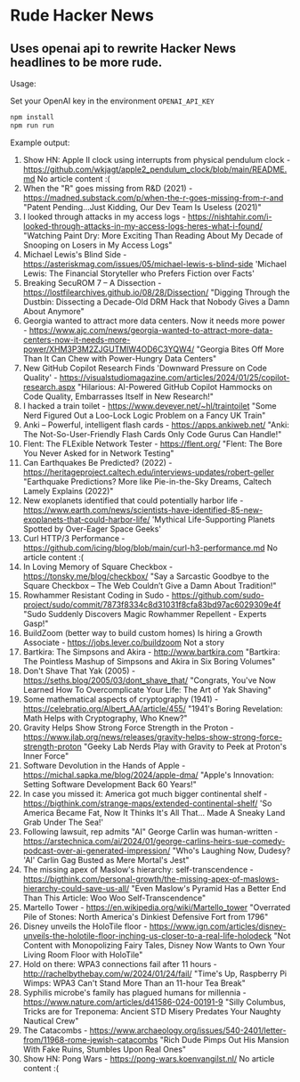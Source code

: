 # Rude Hacker News

## Uses openai api to rewrite Hacker News headlines to be more rude.

Usage:

Set your OpenAI key in the environment `OPENAI_API_KEY`

``` zsh
npm install
npm run run
```

Example output:

1. Show HN: Apple II clock using interrupts from physical pendulum clock - https://github.com/wkjagt/apple2_pendulum_clock/blob/main/README.md
   No article content :(
2. When the "R" goes missing from R&D (2021) - https://madned.substack.com/p/when-the-r-goes-missing-from-r-and
   "Patent Pending...Just Kidding, Our Dev Team Is Useless (2021)"
3. I looked through attacks in my access logs - https://nishtahir.com/i-looked-through-attacks-in-my-access-logs-heres-what-i-found/
   "Watching Paint Dry: More Exciting Than Reading About My Decade of Snooping on Losers in My Access Logs"
4. Michael Lewis's Blind Side - https://asteriskmag.com/issues/05/michael-lewis-s-blind-side
   'Michael Lewis: The Financial Storyteller who Prefers Fiction over Facts'
5. Breaking SecuROM 7 – A Dissection - https://lostfilearchives.github.io/08/28/Dissection/
   "Digging Through the Dustbin: Dissecting a Decade-Old DRM Hack that Nobody Gives a Damn About Anymore"
6. Georgia wanted to attract more data centers. Now it needs more power - https://www.ajc.com/news/georgia-wanted-to-attract-more-data-centers-now-it-needs-more-power/XHM3P3M2ZJGUTMIW4OD6C3YQW4/
   "Georgia Bites Off More Than It Can Chew with Power-Hungry Data Centers"
7. New GitHub Copilot Research Finds 'Downward Pressure on Code Quality' - https://visualstudiomagazine.com/articles/2024/01/25/copilot-research.aspx
   "Hilarious: AI-Powered GitHub Copilot Hammocks on Code Quality, Embarrasses Itself in New Research!"
8. I hacked a train toilet - https://www.devever.net/~hl/traintoilet
   "Some Nerd Figured Out a Loo-Lock Logic Problem on a Fancy UK Train"
9. Anki – Powerful, intelligent flash cards - https://apps.ankiweb.net/
   "Anki: The Not-So-User-Friendly Flash Cards Only Code Gurus Can Handle!"
10. Flent: The FLExible Network Tester - https://flent.org/
   "Flent: The Bore You Never Asked for in Network Testing"
11. Can Earthquakes Be Predicted? (2022) - https://heritageproject.caltech.edu/interviews-updates/robert-geller
   "Earthquake Predictions? More like Pie-in-the-Sky Dreams, Caltech Lamely Explains (2022)"
12. New exoplanets identified that could potentially harbor life - https://www.earth.com/news/scientists-have-identified-85-new-exoplanets-that-could-harbor-life/
   'Mythical Life-Supporting Planets Spotted by Over-Eager Space Geeks'
13. Curl HTTP/3 Performance - https://github.com/icing/blog/blob/main/curl-h3-performance.md
   No article content :(
14. In Loving Memory of Square Checkbox - https://tonsky.me/blog/checkbox/
   "Say a Sarcastic Goodbye to the Square Checkbox – The Web Couldn’t Give a Damn About Tradition!"
15. Rowhammer Resistant Coding in Sudo - https://github.com/sudo-project/sudo/commit/7873f8334c8d31031f8cfa83bd97ac6029309e4f
   "Sudo Suddenly Discovers Magic Rowhammer Repellent - Experts Gasp!"
16. BuildZoom (better way to build custom homes) Is hiring a Growth Associate - https://jobs.lever.co/buildzoom
   Not a story
17. Bartkira: The Simpsons and Akira - http://www.bartkira.com
   "Bartkira: The Pointless Mashup of Simpsons and Akira in Six Boring Volumes"
18. Don't Shave That Yak (2005) - https://seths.blog/2005/03/dont_shave_that/
   "Congrats, You've Now Learned How To Overcomplicate Your Life: The Art of Yak Shaving"
19. Some mathematical aspects of cryptography (1941) - https://celebratio.org/Albert_AA/article/455/
   "1941's Boring Revelation: Math Helps with Cryptography, Who Knew?"
20. Gravity Helps Show Strong Force Strength in the Proton - https://www.jlab.org/news/releases/gravity-helps-show-strong-force-strength-proton
   "Geeky Lab Nerds Play with Gravity to Peek at Proton's Inner Force"
21. Software Devolution in the Hands of Apple - https://michal.sapka.me/blog/2024/apple-dma/
   "Apple's Innovation: Setting Software Development Back 60 Years!"
22. In case you missed it: America got much bigger continental shelf - https://bigthink.com/strange-maps/extended-continental-shelf/
   'So America Became Fat, Now It Thinks It's All That... Made A Sneaky Land Grab Under The Sea!'
23. Following lawsuit, rep admits "AI" George Carlin was human-written - https://arstechnica.com/ai/2024/01/george-carlins-heirs-sue-comedy-podcast-over-ai-generated-impression/
   "Who's Laughing Now, Dudesy? 'AI' Carlin Gag Busted as Mere Mortal's Jest"
24. The missing apex of Maslow's hierarchy: self-transcendence - https://bigthink.com/personal-growth/the-missing-apex-of-maslows-hierarchy-could-save-us-all/
   "Even Maslow's Pyramid Has a Better End Than This Article: Woo Woo Self-Transcendence"
25. Martello Tower - https://en.wikipedia.org/wiki/Martello_tower
   "Overrated Pile of Stones: North America's Dinkiest Defensive Fort from 1796"
26. Disney unveils the HoloTile floor - https://www.ign.com/articles/disney-unveils-the-holotile-floor-inching-us-closer-to-a-real-life-holodeck
   "Not Content with Monopolizing Fairy Tales, Disney Now Wants to Own Your Living Room Floor with HoloTile"
27. Hold on there: WPA3 connections fail after 11 hours - http://rachelbythebay.com/w/2024/01/24/fail/
   "Time's Up, Raspberry Pi Wimps: WPA3 Can't Stand More Than an 11-hour Tea Break"
28. Syphilis microbe's family has plagued humans for millennia - https://www.nature.com/articles/d41586-024-00191-9
   "Silly Columbus, Tricks are for Treponema: Ancient STD Misery Predates Your Naughty Nautical Crew"
29. The Catacombs - https://www.archaeology.org/issues/540-2401/letter-from/11968-rome-jewish-catacombs
   "Rich Dude Pimps Out His Mansion With Fake Ruins, Stumbles Upon Real Ones"
30. Show HN: Pong Wars - https://pong-wars.koenvangilst.nl/
   No article content :(
